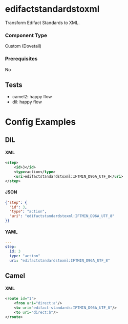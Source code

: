 # edifactstandardstoxml

Transform Edifact Standards to XML.

### Component Type

Custom (Dovetail)

### Prerequisites

No

## Tests

- camel2: happy flow
- dil: happy flow


# Config Examples

## DIL

#### XML

```xml
<step>
    <id>3</id>
    <type>action</type>
    <uri>edifactstandardstoxml:IFTMIN_D96A_UTF_8</uri>
</step>
```

#### JSON

```json
{"step": {
  "id": 3,
  "type": "action",
  "uri": "edifactstandardstoxml:IFTMIN_D96A_UTF_8"
}}
```

#### YAML

```yaml
---
step:
  id: 3
  type: "action"
  uri: "edifactstandardstoxml:IFTMIN_D96A_UTF_8"    
```

## Camel

#### XML

```xml
<route id="1">
    <from uri="direct:a"/>
    <to uri="edifact-standards:IFTMIN_D96A_UTF_8"/>
    <to uri="direct:b"/>
</route>
```